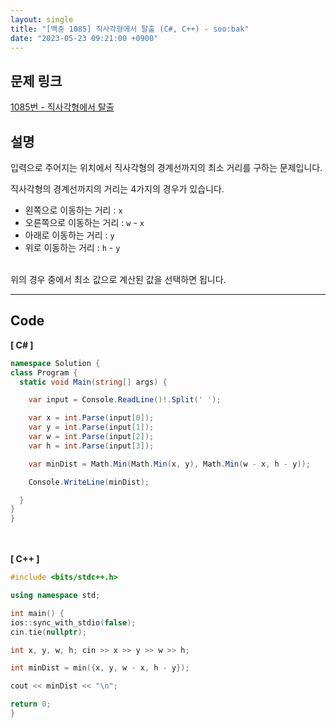 ```yaml
---
layout: single
title: "[백준 1085] 직사각형에서 탈출 (C#, C++) - soo:bak"
date: "2023-05-23 09:21:00 +0900"
---
```


## 문제 링크
  [1085번 - 직사각형에서 탈출](https://www.acmicpc.net/problem/1085)

## 설명
입력으로 주어지는 위치에서 직사각형의 경계선까지의 최소 거리를 구하는 문제입니다. <br>

직사각형의 경계선까지의 거리는 4가지의 경우가 있습니다. <br>

- 왼쪽으로 이동하는 거리 : `x` <br>
- 오른쪽으로 이동하는 거리 : `w` - `x` <br>
- 아래로 이동하는 거리 : `y` <br>
- 위로 이동하는 거리 : `h` - `y` <br>

<br>
위의 경우 중에서 최소 값으로 계산된 값을 선택하면 됩니다. <br>

- - -

## Code
<b>[ C# ] </b>
<br>

  ```c#
namespace Solution {
  class Program {
    static void Main(string[] args) {

      var input = Console.ReadLine()!.Split(' ');

      var x = int.Parse(input[0]);
      var y = int.Parse(input[1]);
      var w = int.Parse(input[2]);
      var h = int.Parse(input[3]);

      var minDist = Math.Min(Math.Min(x, y), Math.Min(w - x, h - y));

      Console.WriteLine(minDist);

    }
  }
}
  ```
<br><br>
<b>[ C++ ] </b>
<br>

  ```c++
#include <bits/stdc++.h>

using namespace std;

int main() {
  ios::sync_with_stdio(false);
  cin.tie(nullptr);

  int x, y, w, h; cin >> x >> y >> w >> h;

  int minDist = min({x, y, w - x, h - y});

  cout << minDist << "\n";

  return 0;
}
  ```
